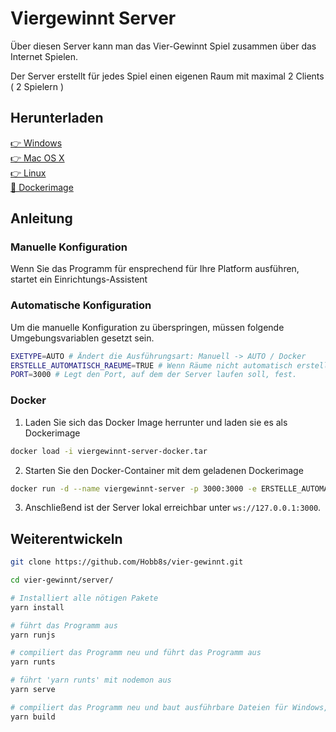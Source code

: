 # Viergewinnt Server

Über diesen Server kann man das Vier-Gewinnt Spiel zusammen über das Internet Spielen.  
  
Der Server erstellt für jedes Spiel einen eigenen Raum mit maximal 2 Clients ( 2 Spielern )

## Herunterladen

[👉 Windows](https://github.com/Hobb8s/vier-gewinnt/tree/main/server)  
[👉 Mac OS X](https://github.com/Hobb8s/vier-gewinnt/tree/main/server)  
[👉 Linux](https://github.com/Hobb8s/vier-gewinnt/tree/main/server)  
[🐳 Dockerimage](https://github.com/Hobb8s/vier-gewinnt/tree/main/server)  

## Anleitung

### Manuelle Konfiguration
Wenn Sie das Programm für ensprechend für Ihre Platform ausführen, startet ein Einrichtungs-Assistent

### Automatische Konfiguration
Um die manuelle Konfiguration zu überspringen, müssen folgende Umgebungsvariablen gesetzt sein.

```sh
EXETYPE=AUTO # Ändert die Ausführungsart: Manuell -> AUTO / Docker
ERSTELLE_AUTOMATISCH_RAEUME=TRUE # Wenn Räume nicht automatisch erstellt werden sollen: 'FALSE'.
PORT=3000 # Legt den Port, auf dem der Server laufen soll, fest.
```

### Docker
1. Laden Sie sich das Docker Image herrunter und laden sie es als Dockerimage
```sh
docker load -i viergewinnt-server-docker.tar
```
2. Starten Sie den Docker-Container mit dem geladenen Dockerimage
```sh
docker run -d --name viergewinnt-server -p 3000:3000 -e ERSTELLE_AUTOMATISCH_RAEUME=TRUE -e PORT=3000 viergewinnt:latest
```
3. Anschließend ist der Server lokal erreichbar unter `ws://127.0.0.1:3000`.

## Weiterentwickeln

```sh
git clone https://github.com/Hobb8s/vier-gewinnt.git

cd vier-gewinnt/server/

# Installiert alle nötigen Pakete
yarn install

# führt das Programm aus
yarn runjs

# compiliert das Programm neu und führt das Programm aus
yarn runts

# führt 'yarn runts' mit nodemon aus
yarn serve

# compiliert das Programm neu und baut ausführbare Dateien für Windows, OS X und Linux
yarn build
```